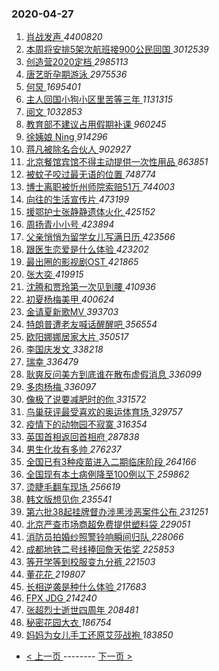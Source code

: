 ### 2020-04-27 
1. [ 肖战发声 ](https://s.weibo.com/weibo?q=%23%E8%82%96%E6%88%98%E5%8F%91%E5%A3%B0%23&Refer=top) *4400820*
1. [ 本周将安排5架次航班接900公民回国 ](https://s.weibo.com/weibo?q=%23%E6%9C%AC%E5%91%A8%E5%B0%86%E5%AE%89%E6%8E%925%E6%9E%B6%E6%AC%A1%E8%88%AA%E7%8F%AD%E6%8E%A5900%E5%85%AC%E6%B0%91%E5%9B%9E%E5%9B%BD%23&Refer=top) *3012539*
1. [ 创造营2020定档 ](https://s.weibo.com/weibo?q=%23%E5%88%9B%E9%80%A0%E8%90%A52020%E5%AE%9A%E6%A1%A3%23&Refer=top) *2985113*
1. [ 唐艺昕孕期游泳 ](https://s.weibo.com/weibo?q=%23%E5%94%90%E8%89%BA%E6%98%95%E5%AD%95%E6%9C%9F%E6%B8%B8%E6%B3%B3%23&Refer=top) *2975536*
1. [ 何炅 ](https://s.weibo.com/weibo?q=%E4%BD%95%E7%82%85&Refer=top) *1695401*
1. [ 主人回国小狗小区里苦等三年 ](https://s.weibo.com/weibo?q=%23%E4%B8%BB%E4%BA%BA%E5%9B%9E%E5%9B%BD%E5%B0%8F%E7%8B%97%E5%B0%8F%E5%8C%BA%E9%87%8C%E8%8B%A6%E7%AD%89%E4%B8%89%E5%B9%B4%23&Refer=top) *1131315*
1. [ 阅文 ](https://s.weibo.com/weibo?q=%E9%98%85%E6%96%87&Refer=top) *1032853*
1. [ 教育部不建议占用假期补课 ](https://s.weibo.com/weibo?q=%23%E6%95%99%E8%82%B2%E9%83%A8%E4%B8%8D%E5%BB%BA%E8%AE%AE%E5%8D%A0%E7%94%A8%E5%81%87%E6%9C%9F%E8%A1%A5%E8%AF%BE%23&Refer=top) *960245*
1. [ 徐姨娘 Ning ](https://s.weibo.com/weibo?q=%E5%BE%90%E5%A7%A8%E5%A8%98%20Ning&Refer=top) *914296*
1. [ 蒋凡被除名合伙人 ](https://s.weibo.com/weibo?q=%23%E8%92%8B%E5%87%A1%E8%A2%AB%E9%99%A4%E5%90%8D%E5%90%88%E4%BC%99%E4%BA%BA%23&Refer=top) *902927*
1. [ 北京餐馆宾馆不得主动提供一次性用品 ](https://s.weibo.com/weibo?q=%23%E5%8C%97%E4%BA%AC%E9%A4%90%E9%A6%86%E5%AE%BE%E9%A6%86%E4%B8%8D%E5%BE%97%E4%B8%BB%E5%8A%A8%E6%8F%90%E4%BE%9B%E4%B8%80%E6%AC%A1%E6%80%A7%E7%94%A8%E5%93%81%23&Refer=top) *863851*
1. [ 被蚊子咬过最无语的位置 ](https://s.weibo.com/weibo?q=%23%E8%A2%AB%E8%9A%8A%E5%AD%90%E5%92%AC%E8%BF%87%E6%9C%80%E6%97%A0%E8%AF%AD%E7%9A%84%E4%BD%8D%E7%BD%AE%23&Refer=top) *748774*
1. [ 博士离职被忻州师院索赔51万 ](https://s.weibo.com/weibo?q=%23%E5%8D%9A%E5%A3%AB%E7%A6%BB%E8%81%8C%E8%A2%AB%E5%BF%BB%E5%B7%9E%E5%B8%88%E9%99%A2%E7%B4%A2%E8%B5%9451%E4%B8%87%23&Refer=top) *744003*
1. [ 向往的生活宣传片 ](https://s.weibo.com/weibo?q=%23%E5%90%91%E5%BE%80%E7%9A%84%E7%94%9F%E6%B4%BB%E5%AE%A3%E4%BC%A0%E7%89%87%23&Refer=top) *473199*
1. [ 援鄂护士张静静遗体火化 ](https://s.weibo.com/weibo?q=%23%E6%8F%B4%E9%84%82%E6%8A%A4%E5%A3%AB%E5%BC%A0%E9%9D%99%E9%9D%99%E9%81%97%E4%BD%93%E7%81%AB%E5%8C%96%23&Refer=top) *425152*
1. [ 周扬青小小号 ](https://s.weibo.com/weibo?q=%23%E5%91%A8%E6%89%AC%E9%9D%92%E5%B0%8F%E5%B0%8F%E5%8F%B7%23&Refer=top) *423894*
1. [ 父亲悄悄为留学女儿写满日历 ](https://s.weibo.com/weibo?q=%23%E7%88%B6%E4%BA%B2%E6%82%84%E6%82%84%E4%B8%BA%E7%95%99%E5%AD%A6%E5%A5%B3%E5%84%BF%E5%86%99%E6%BB%A1%E6%97%A5%E5%8E%86%23&Refer=top) *423566*
1. [ 跟医生恋爱是什么体验 ](https://s.weibo.com/weibo?q=%23%E8%B7%9F%E5%8C%BB%E7%94%9F%E6%81%8B%E7%88%B1%E6%98%AF%E4%BB%80%E4%B9%88%E4%BD%93%E9%AA%8C%23&Refer=top) *423202*
1. [ 最出圈的影视剧OST ](https://s.weibo.com/weibo?q=%23%E6%9C%80%E5%87%BA%E5%9C%88%E7%9A%84%E5%BD%B1%E8%A7%86%E5%89%A7OST%23&Refer=top) *421865*
1. [ 张大奕 ](https://s.weibo.com/weibo?q=%E5%BC%A0%E5%A4%A7%E5%A5%95&Refer=top) *419915*
1. [ 沈腾和贾玲第一次见到腰 ](https://s.weibo.com/weibo?q=%23%E6%B2%88%E8%85%BE%E5%92%8C%E8%B4%BE%E7%8E%B2%E7%AC%AC%E4%B8%80%E6%AC%A1%E8%A7%81%E5%88%B0%E8%85%B0%23&Refer=top) *410936*
1. [ 初夏杨梅美甲 ](https://s.weibo.com/weibo?q=%23%E5%88%9D%E5%A4%8F%E6%9D%A8%E6%A2%85%E7%BE%8E%E7%94%B2%23&Refer=top) *400624*
1. [ 金请夏新歌MV ](https://s.weibo.com/weibo?q=%E9%87%91%E8%AF%B7%E5%A4%8F%E6%96%B0%E6%AD%8CMV&Refer=top) *393703*
1. [ 特朗普遭老友喊话醒醒吧 ](https://s.weibo.com/weibo?q=%23%E7%89%B9%E6%9C%97%E6%99%AE%E9%81%AD%E8%80%81%E5%8F%8B%E5%96%8A%E8%AF%9D%E9%86%92%E9%86%92%E5%90%A7%23&Refer=top) *356554*
1. [ 欧阳娜娜居家大片 ](https://s.weibo.com/weibo?q=%23%E6%AC%A7%E9%98%B3%E5%A8%9C%E5%A8%9C%E5%B1%85%E5%AE%B6%E5%A4%A7%E7%89%87%23&Refer=top) *350517*
1. [ 李国庆发文 ](https://s.weibo.com/weibo?q=%23%E6%9D%8E%E5%9B%BD%E5%BA%86%E5%8F%91%E6%96%87%23&Refer=top) *338218*
1. [ 瑞幸 ](https://s.weibo.com/weibo?q=%E7%91%9E%E5%B9%B8&Refer=top) *336479*
1. [ 耿爽反问美方到底谁在散布虚假消息 ](https://s.weibo.com/weibo?q=%E8%80%BF%E7%88%BD%E5%8F%8D%E9%97%AE%E7%BE%8E%E6%96%B9%E5%88%B0%E5%BA%95%E8%B0%81%E5%9C%A8%E6%95%A3%E5%B8%83%E8%99%9A%E5%81%87%E6%B6%88%E6%81%AF&Refer=top) *336099*
1. [ 多肉杨梅 ](https://s.weibo.com/weibo?q=%E5%A4%9A%E8%82%89%E6%9D%A8%E6%A2%85&Refer=top) *336097*
1. [ 像极了说要减肥时的你 ](https://s.weibo.com/weibo?q=%23%E5%83%8F%E6%9E%81%E4%BA%86%E8%AF%B4%E8%A6%81%E5%87%8F%E8%82%A5%E6%97%B6%E7%9A%84%E4%BD%A0%23&Refer=top) *331572*
1. [ 鸟巢获评最受喜欢的奥运体育场 ](https://s.weibo.com/weibo?q=%23%E9%B8%9F%E5%B7%A2%E8%8E%B7%E8%AF%84%E6%9C%80%E5%8F%97%E5%96%9C%E6%AC%A2%E7%9A%84%E5%A5%A5%E8%BF%90%E4%BD%93%E8%82%B2%E5%9C%BA%23&Refer=top) *329757*
1. [ 疫情下的动物园不寂寞 ](https://s.weibo.com/weibo?q=%E7%96%AB%E6%83%85%E4%B8%8B%E7%9A%84%E5%8A%A8%E7%89%A9%E5%9B%AD%E4%B8%8D%E5%AF%82%E5%AF%9E&Refer=top) *316354*
1. [ 英国首相返回首相府 ](https://s.weibo.com/weibo?q=%E8%8B%B1%E5%9B%BD%E9%A6%96%E7%9B%B8%E8%BF%94%E5%9B%9E%E9%A6%96%E7%9B%B8%E5%BA%9C&Refer=top) *287838*
1. [ 男生化妆有多帅 ](https://s.weibo.com/weibo?q=%23%E7%94%B7%E7%94%9F%E5%8C%96%E5%A6%86%E6%9C%89%E5%A4%9A%E5%B8%85%23&Refer=top) *276237*
1. [ 全国已有3种疫苗进入二期临床阶段 ](https://s.weibo.com/weibo?q=%E5%85%A8%E5%9B%BD%E5%B7%B2%E6%9C%893%E7%A7%8D%E7%96%AB%E8%8B%97%E8%BF%9B%E5%85%A5%E4%BA%8C%E6%9C%9F%E4%B8%B4%E5%BA%8A%E9%98%B6%E6%AE%B5&Refer=top) *264166*
1. [ 全国现有本土病例降至100例以下 ](https://s.weibo.com/weibo?q=%E5%85%A8%E5%9B%BD%E7%8E%B0%E6%9C%89%E6%9C%AC%E5%9C%9F%E7%97%85%E4%BE%8B%E9%99%8D%E8%87%B3100%E4%BE%8B%E4%BB%A5%E4%B8%8B&Refer=top) *259862*
1. [ 烫睫毛翻车现场 ](https://s.weibo.com/weibo?q=%E7%83%AB%E7%9D%AB%E6%AF%9B%E7%BF%BB%E8%BD%A6%E7%8E%B0%E5%9C%BA&Refer=top) *256619*
1. [ 韩文版想见你 ](https://s.weibo.com/weibo?q=%23%E9%9F%A9%E6%96%87%E7%89%88%E6%83%B3%E8%A7%81%E4%BD%A0%23&Refer=top) *235541*
1. [ 第六批38起挂牌督办涉黑涉恶案件公布 ](https://s.weibo.com/weibo?q=%E7%AC%AC%E5%85%AD%E6%89%B938%E8%B5%B7%E6%8C%82%E7%89%8C%E7%9D%A3%E5%8A%9E%E6%B6%89%E9%BB%91%E6%B6%89%E6%81%B6%E6%A1%88%E4%BB%B6%E5%85%AC%E5%B8%83&Refer=top) *231251*
1. [ 北京严查市场商超免费提供塑料袋 ](https://s.weibo.com/weibo?q=%E5%8C%97%E4%BA%AC%E4%B8%A5%E6%9F%A5%E5%B8%82%E5%9C%BA%E5%95%86%E8%B6%85%E5%85%8D%E8%B4%B9%E6%8F%90%E4%BE%9B%E5%A1%91%E6%96%99%E8%A2%8B&Refer=top) *229051*
1. [ 消防员拍婚纱照警铃响瞬间归队 ](https://s.weibo.com/weibo?q=%E6%B6%88%E9%98%B2%E5%91%98%E6%8B%8D%E5%A9%9A%E7%BA%B1%E7%85%A7%E8%AD%A6%E9%93%83%E5%93%8D%E7%9E%AC%E9%97%B4%E5%BD%92%E9%98%9F&Refer=top) *228066*
1. [ 成都地铁二号线捧回詹天佑奖 ](https://s.weibo.com/weibo?q=%E6%88%90%E9%83%BD%E5%9C%B0%E9%93%81%E4%BA%8C%E5%8F%B7%E7%BA%BF%E6%8D%A7%E5%9B%9E%E8%A9%B9%E5%A4%A9%E4%BD%91%E5%A5%96&Refer=top) *225853*
1. [ 等开学等到校服变九分裤 ](https://s.weibo.com/weibo?q=%E7%AD%89%E5%BC%80%E5%AD%A6%E7%AD%89%E5%88%B0%E6%A0%A1%E6%9C%8D%E5%8F%98%E4%B9%9D%E5%88%86%E8%A3%A4&Refer=top) *221503*
1. [ 董花花 ](https://s.weibo.com/weibo?q=%E8%91%A3%E8%8A%B1%E8%8A%B1&Refer=top) *219807*
1. [ 长相逆袭是种什么体验 ](https://s.weibo.com/weibo?q=%23%E9%95%BF%E7%9B%B8%E9%80%86%E8%A2%AD%E6%98%AF%E7%A7%8D%E4%BB%80%E4%B9%88%E4%BD%93%E9%AA%8C%23&Refer=top) *217683*
1. [ FPX JDG ](https://s.weibo.com/weibo?q=FPX%20JDG&Refer=top) *214240*
1. [ 张超烈士逝世四周年 ](https://s.weibo.com/weibo?q=%E5%BC%A0%E8%B6%85%E7%83%88%E5%A3%AB%E9%80%9D%E4%B8%96%E5%9B%9B%E5%91%A8%E5%B9%B4&Refer=top) *208481*
1. [ 秘密花园大衣 ](https://s.weibo.com/weibo?q=%23%E7%A7%98%E5%AF%86%E8%8A%B1%E5%9B%AD%E5%A4%A7%E8%A1%A3%23&Refer=top) *186754*
1. [ 妈妈为女儿手工还原艾莎战袍 ](https://s.weibo.com/weibo?q=%23%E5%A6%88%E5%A6%88%E4%B8%BA%E5%A5%B3%E5%84%BF%E6%89%8B%E5%B7%A5%E8%BF%98%E5%8E%9F%E8%89%BE%E8%8E%8E%E6%88%98%E8%A2%8D%23&Refer=top) *183850* 

- [ < 上一页 ](https://github.com/able8/weibo-hot-record/blob/master/2020-04-26.md) -------- [ 下一页 > ](https://github.com/able8/weibo-hot-record/blob/master/2020-04-28.md)